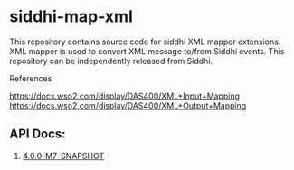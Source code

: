 # siddhi-map-xml

This repository contains source code for siddhi XML mapper extensions. XML mapper is used to convert XML message to/from Siddhi events. This repository can be independently released from Siddhi.

References

https://docs.wso2.com/display/DAS400/XML+Input+Mapping</br>
https://docs.wso2.com/display/DAS400/XML+Output+Mapping

## API Docs:

1. <a href="./api/4.0.0-M7-SNAPSHOT.md">4.0.0-M7-SNAPSHOT</a>
